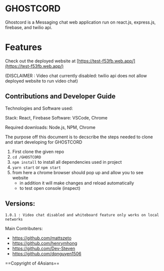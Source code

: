 # GHOSTCORD

Ghostcord is a Messaging chat web application run on react.js, express.js, firebase, and twilio api. 

# Features

Check out the deployed website at [https://test-f53fb.web.app/](https://test-f53fb.web.app/)

(DISCLAIMER : Video chat currently disabled: twilio api does not allow deployed website to run video chat)

## Contributions and Developer Guide

Technologies and Software used:

Stack: React, Firebase
Software: VSCode, Chrome

Required downloads: Node.js, NPM, Chrome

The purpose off this document is to decscribe the steps needed to clone
and start developing for GHOSTCORD

1. First clone the given repo 
2. `cd /GHOSTCORD`
3. `npm install` to install all dependencies used in project
5. `yarn start` or `npm start`
6. from here a chrome browser should pop up and allow you to see website
    - in addition it will make changes and reload automatically
    - to test open console (inspect)


## Versions:

    1.0.1 : Video chat disabled and whiteboard feature only works on local networks
    
    
Main Contributers:
- https://github.com/mattszeto
- https://github.com/henrymhong
- https://github.com/Dev-Steven
- https://github.com/dqnguyen1506

==Copyright of 4Asians==
